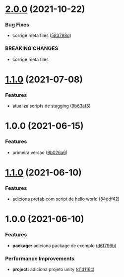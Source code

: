 # [2.0.0](https://github.com/homy-game-studio/hgs-unity-float-point-system/compare/v1.1.0...v2.0.0) (2021-10-22)


### Bug Fixes

* corrige meta files ([583798d](https://github.com/homy-game-studio/hgs-unity-float-point-system/commit/583798d0b5a14484129175da5f2582d25f24e9ce))


### BREAKING CHANGES

* corrige meta files

# [1.1.0](https://github.com/homy-game-studio/hgs-unity-float-point-system/compare/v1.0.0...v1.1.0) (2021-07-08)


### Features

* atualiza scripts de stagging ([9b63af5](https://github.com/homy-game-studio/hgs-unity-float-point-system/commit/9b63af5202c36043567bc84f5871a6a3b2e313a0))

# 1.0.0 (2021-06-15)


### Features

* primeira versao ([9b026a6](https://github.com/homy-game-studio/hgs-unity-float-point-system/commit/9b026a69cdd9af63253a973e8b6d8dfdd80b9d27))

# [1.1.0](https://github.com/homy-game-studio/hgs-upm-template/compare/v1.0.0...v1.1.0) (2021-06-10)


### Features

* adiciona prefab com script de hello world ([84ddf42](https://github.com/homy-game-studio/hgs-upm-template/commit/84ddf42b270144ba65757ad2a690c0909a55c4fa))

# 1.0.0 (2021-06-10)


### Features

* **package:** adiciona package de exemplo ([d6f796b](https://github.com/homy-game-studio/hgs-upm-template/commit/d6f796b1e58f231000625219de35bb49e929515b))


### Performance Improvements

* **project:** adiciona projeto unity ([d1d116c](https://github.com/homy-game-studio/hgs-upm-template/commit/d1d116cd069b3b87b277b5bf1785a1bff755e445))
